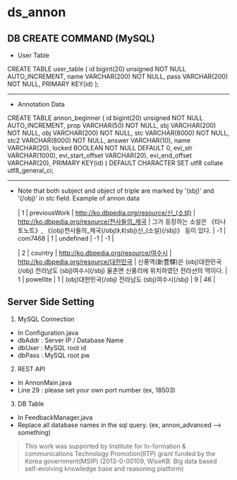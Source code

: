 # ds_annon

## DB CREATE COMMAND (MySQL)

- User Table

CREATE TABLE user_table (
id bigint(20) unsigned NOT NULL AUTO_INCREMENT,
name VARCHAR(200) NOT NULL,
pass VARCHAR(200) NOT NULL,
PRIMARY KEY(id)
);

* * *

- Annotation Data

CREATE TABLE annon_beginner (
id bigint(20) unsigned NOT NULL AUTO_INCREMENT,
prop VARCHAR(50) NOT NULL,
sbj VARCHAR(200) NOT NULL,
obj VARCHAR(200) NOT NULL,
stc VARCHAR(8000) NOT NULL,
stc2 VARCHAR(8000) NOT NULL,
answer VARCHAR(10),
name VARCHAR(20),
locked BOOLEAN NOT NULL DEFAULT 0,
evi_str VARCHAR(1000),
evi_start_offset VARCHAR(20),
evi_end_offset VARCHAR(20),
PRIMARY KEY(id)
) DEFAULT CHARACTER SET utf8 collate utf8_general_ci;

* * *

- Note that both subject and object of triple are marked by '(sbj)' and '(/obj)' in stc field.
  Example of annon data
  
    |  1 | previousWork | http://ko.dbpedia.org/resource/신_(소설)    | http://ko.dbpedia.org/resource/천사들의_제국       |  그가 등장하는 소설은 《타나토노트》, 《(obj)천사들의_제국(/obj)》,《(sbj)신_(소설)(/sbj)》 등이 있다.                                           | -1     | com7468   |      1 | undefined                                                   | -1               | -1             |

    |  2 | country      | http://ko.dbpedia.org/resource/여수시       | http://ko.dbpedia.org/resource/대한민국            | 신풍역(新豊驛)은 (obj)대한민국(/obj) 전라남도 (sbj)여수시(/sbj) 율촌면 신풍리에 위치하였던 전라선의 역이다.                                      | 1      | powellite |      1 |  (obj)대한민국(/obj) 전라남도 (sbj)여수시(/sbj)             | 9                | 46             |
    
    
    
## Server Side Setting
1. MySQL Connection
 - In Configuration.java
  - dbAddr : Server IP / Database Name
  - dbUser : MySQL root id
  - dbPass : MySQL root pw
  
2. REST API
 - In AnnonMain.java
  - Line 29 : please set your own port number (ex, 18503)
 
3. DB Table
 - In FeedbackManager.java
  - Replace all database names in the sql query. (ex, annon_advanced --> something)

> This work was supported by Institute for In-formation & communications Technology Promotion(IITP) grant funded by the Korea government(MSIP) (2013-0-00109, WiseKB: Big data based self-evolving knowledge base and reasoning platform)
